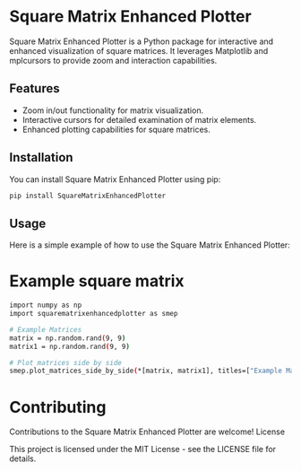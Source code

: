 # Square Matrix Enhanced Plotter

Square Matrix Enhanced Plotter is a Python package for interactive and enhanced visualization of square matrices. It leverages Matplotlib and mplcursors to provide zoom and interaction capabilities.

## Features

- Zoom in/out functionality for matrix visualization.
- Interactive cursors for detailed examination of matrix elements.
- Enhanced plotting capabilities for square matrices.

## Installation

You can install Square Matrix Enhanced Plotter using pip:

```bash
pip install SquareMatrixEnhancedPlotter
```

## Usage

Here is a simple example of how to use the Square Matrix Enhanced Plotter:

# Example square matrix
```bash
import numpy as np
import squarematrixenhancedplotter as smep

# Example Matrices
matrix = np.random.rand(9, 9)
matrix1 = np.random.rand(9, 9)

# Plot matrices side by side
smep.plot_matrices_side_by_side(*[matrix, matrix1], titles=["Example Matrix", "Example Matrix 1"])
```

# Contributing

Contributions to the Square Matrix Enhanced Plotter are welcome!
License

This project is licensed under the MIT License - see the LICENSE file for details.